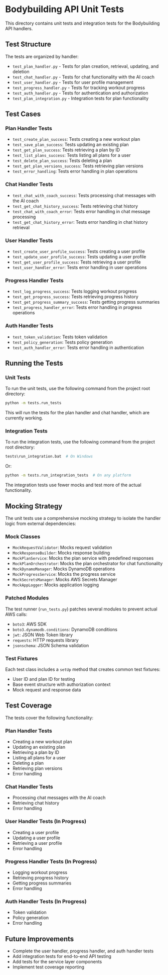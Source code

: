 # Bodybuilding API Unit Tests

This directory contains unit tests and integration tests for the Bodybuilding API handlers.

## Test Structure

The tests are organized by handler:

- `test_plan_handler.py` - Tests for plan creation, retrieval, updating, and deletion
- `test_chat_handler.py` - Tests for chat functionality with the AI coach
- `test_user_handler.py` - Tests for user profile management
- `test_progress_handler.py` - Tests for tracking workout progress
- `test_auth_handler.py` - Tests for authentication and authorization
- `test_plan_integration.py` - Integration tests for plan functionality

## Test Cases

### Plan Handler Tests
- `test_create_plan_success`: Tests creating a new workout plan
- `test_save_plan_success`: Tests updating an existing plan
- `test_get_plan_success`: Tests retrieving a plan by ID
- `test_list_plans_success`: Tests listing all plans for a user
- `test_delete_plan_success`: Tests deleting a plan
- `test_get_plan_versions_success`: Tests retrieving plan versions
- `test_error_handling`: Tests error handling in plan operations

### Chat Handler Tests
- `test_chat_with_coach_success`: Tests processing chat messages with the AI coach
- `test_get_chat_history_success`: Tests retrieving chat history
- `test_chat_with_coach_error`: Tests error handling in chat message processing
- `test_get_chat_history_error`: Tests error handling in chat history retrieval

### User Handler Tests
- `test_create_user_profile_success`: Tests creating a user profile
- `test_update_user_profile_success`: Tests updating a user profile
- `test_get_user_profile_success`: Tests retrieving a user profile
- `test_user_handler_error`: Tests error handling in user operations

### Progress Handler Tests
- `test_log_progress_success`: Tests logging workout progress
- `test_get_progress_success`: Tests retrieving progress history
- `test_get_progress_summary_success`: Tests getting progress summaries
- `test_progress_handler_error`: Tests error handling in progress operations

### Auth Handler Tests
- `test_token_validation`: Tests token validation
- `test_policy_generation`: Tests policy generation
- `test_auth_handler_error`: Tests error handling in authentication

## Running the Tests

### Unit Tests

To run the unit tests, use the following command from the project root directory:

```bash
python -m tests.run_tests
```

This will run the tests for the plan handler and chat handler, which are currently working.

### Integration Tests

To run the integration tests, use the following command from the project root directory:

```bash
tests\run_integration.bat  # On Windows
```

Or:

```bash
python -m tests.run_integration_tests  # On any platform
```

The integration tests use fewer mocks and test more of the actual functionality.

## Mocking Strategy

The unit tests use a comprehensive mocking strategy to isolate the handler logic from external dependencies:

### Mock Classes
- `MockRequestValidator`: Mocks request validation
- `MockResponseBuilder`: Mocks response building
- `MockPlanService`: Mocks the plan service with predefined responses
- `MockPlanOrchestrator`: Mocks the plan orchestrator for chat functionality
- `MockDynamoManager`: Mocks DynamoDB operations
- `MockProgressService`: Mocks the progress service
- `MockSecretsManager`: Mocks AWS Secrets Manager
- `MockAppLogger`: Mocks application logging

### Patched Modules
The test runner (`run_tests.py`) patches several modules to prevent actual AWS calls:
- `boto3`: AWS SDK
- `boto3.dynamodb.conditions`: DynamoDB conditions
- `jwt`: JSON Web Token library
- `requests`: HTTP requests library
- `jsonschema`: JSON Schema validation

### Test Fixtures
Each test class includes a `setUp` method that creates common test fixtures:
- User ID and plan ID for testing
- Base event structure with authorization context
- Mock request and response data

## Test Coverage

The tests cover the following functionality:

### Plan Handler Tests
- Creating a new workout plan
- Updating an existing plan
- Retrieving a plan by ID
- Listing all plans for a user
- Deleting a plan
- Retrieving plan versions
- Error handling

### Chat Handler Tests
- Processing chat messages with the AI coach
- Retrieving chat history
- Error handling

### User Handler Tests (In Progress)
- Creating a user profile
- Updating a user profile
- Retrieving a user profile
- Error handling

### Progress Handler Tests (In Progress)
- Logging workout progress
- Retrieving progress history
- Getting progress summaries
- Error handling

### Auth Handler Tests (In Progress)
- Token validation
- Policy generation
- Error handling

## Future Improvements

- Complete the user handler, progress handler, and auth handler tests
- Add integration tests for end-to-end API testing
- Add tests for the service layer components
- Implement test coverage reporting 
